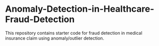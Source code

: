 # Anomaly-Detection-in-Healthcare-Fraud-Detection
This repository contains starter code for fraud detection in medical insurance claim using anomaly/outlier detection. 
